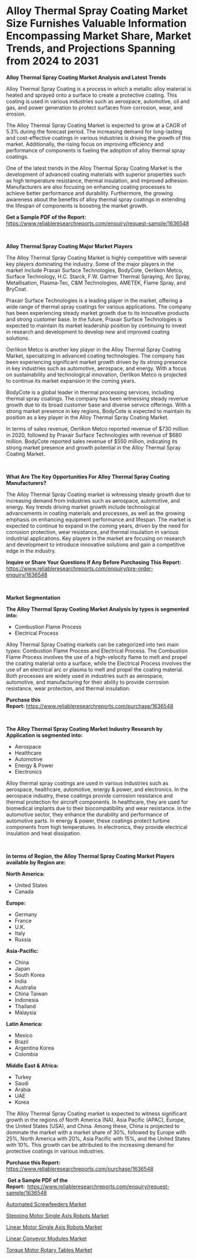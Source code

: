 <p><h1>Alloy Thermal Spray Coating Market Size Furnishes Valuable Information Encompassing Market Share, Market Trends, and Projections Spanning from 2024 to 2031</h1></p><p><strong>Alloy Thermal Spray Coating Market Analysis and Latest Trends</strong></p>
<p><p>Alloy Thermal Spray Coating is a process in which a metallic alloy material is heated and sprayed onto a surface to create a protective coating. This coating is used in various industries such as aerospace, automotive, oil and gas, and power generation to protect surfaces from corrosion, wear, and erosion.</p><p>The Alloy Thermal Spray Coating Market is expected to grow at a CAGR of 5.3% during the forecast period. The increasing demand for long-lasting and cost-effective coatings in various industries is driving the growth of this market. Additionally, the rising focus on improving efficiency and performance of components is fueling the adoption of alloy thermal spray coatings.</p><p>One of the latest trends in the Alloy Thermal Spray Coating Market is the development of advanced coating materials with superior properties such as high temperature resistance, thermal insulation, and improved adhesion. Manufacturers are also focusing on enhancing coating processes to achieve better performance and durability. Furthermore, the growing awareness about the benefits of alloy thermal spray coatings in extending the lifespan of components is boosting the market growth.</p></p>
<p><strong>Get a Sample PDF of the Report:&nbsp;</strong> <a href="https://www.reliableresearchreports.com/enquiry/request-sample/1636548">https://www.reliableresearchreports.com/enquiry/request-sample/1636548</a></p>
<p>&nbsp;</p>
<p><strong>Alloy Thermal Spray Coating Major Market Players</strong></p>
<p><p>The Alloy Thermal Spray Coating Market is highly competitive with several key players dominating the industry. Some of the major players in the market include Praxair Surface Technologies, BodyCote, Oerlikon Metco, Surface Technology, H.C. Starck, F.W. Gartner Thermal Spraying, Arc Spray, Metallisation, Plasma-Tec, C&M Technologies, AMETEK, Flame Spray, and BryCoat.</p><p>Praxair Surface Technologies is a leading player in the market, offering a wide range of thermal spray coatings for various applications. The company has been experiencing steady market growth due to its innovative products and strong customer base. In the future, Praxair Surface Technologies is expected to maintain its market leadership position by continuing to invest in research and development to develop new and improved coating solutions.</p><p>Oerlikon Metco is another key player in the Alloy Thermal Spray Coating Market, specializing in advanced coating technologies. The company has been experiencing significant market growth driven by its strong presence in key industries such as automotive, aerospace, and energy. With a focus on sustainability and technological innovation, Oerlikon Metco is projected to continue its market expansion in the coming years.</p><p>BodyCote is a global leader in thermal processing services, including thermal spray coatings. The company has been witnessing steady revenue growth due to its broad customer base and diverse service offerings. With a strong market presence in key regions, BodyCote is expected to maintain its position as a key player in the Alloy Thermal Spray Coating Market.</p><p>In terms of sales revenue, Oerlikon Metco reported revenue of $730 million in 2020, followed by Praxair Surface Technologies with revenue of $680 million. BodyCote reported sales revenue of $550 million, indicating its strong market presence and growth potential in the Alloy Thermal Spray Coating Market.</p></p>
<p>&nbsp;</p>
<p><strong>What Are The Key Opportunities For Alloy Thermal Spray Coating Manufacturers?</strong></p>
<p><p>The Alloy Thermal Spray Coating market is witnessing steady growth due to increasing demand from industries such as aerospace, automotive, and energy. Key trends driving market growth include technological advancements in coating materials and processes, as well as the growing emphasis on enhancing equipment performance and lifespan. The market is expected to continue to expand in the coming years, driven by the need for corrosion protection, wear resistance, and thermal insulation in various industrial applications. Key players in the market are focusing on research and development to introduce innovative solutions and gain a competitive edge in the industry.</p></p>
<p><strong>Inquire or Share Your Questions If Any Before Purchasing This Report:</strong> <a href="https://www.reliableresearchreports.com/enquiry/pre-order-enquiry/1636548">https://www.reliableresearchreports.com/enquiry/pre-order-enquiry/1636548</a></p>
<p>&nbsp;</p>
<p><strong>Market Segmentation</strong></p>
<p><strong>The Alloy Thermal Spray Coating Market Analysis by types is segmented into:</strong></p>
<p><ul><li>Combustion Flame Process</li><li>Electrical Process</li></ul></p>
<p><p>Alloy Thermal Spray Coating markets can be categorized into two main types: Combustion Flame Process and Electrical Process. The Combustion Flame Process involves the use of a high-velocity flame to melt and propel the coating material onto a surface, while the Electrical Process involves the use of an electrical arc or plasma to melt and propel the coating material. Both processes are widely used in industries such as aerospace, automotive, and manufacturing for their ability to provide corrosion resistance, wear protection, and thermal insulation.</p></p>
<p><strong>Purchase this Report:&nbsp;</strong><a href="https://www.reliableresearchreports.com/purchase/1636548">https://www.reliableresearchreports.com/purchase/1636548</a></p>
<p>&nbsp;</p>
<p><strong>The Alloy Thermal Spray Coating Market Industry Research by Application is segmented into:</strong></p>
<p><ul><li>Aerospace</li><li>Healthcare</li><li>Automotive</li><li>Energy & Power</li><li>Electronics</li></ul></p>
<p><p>Alloy thermal spray coatings are used in various industries such as aerospace, healthcare, automotive, energy & power, and electronics. In the aerospace industry, these coatings provide corrosion resistance and thermal protection for aircraft components. In healthcare, they are used for biomedical implants due to their biocompatibility and wear resistance. In the automotive sector, they enhance the durability and performance of automotive parts. In energy & power, these coatings protect turbine components from high temperatures. In electronics, they provide electrical insulation and heat dissipation.</p></p>
<p>&nbsp;</p>
<p><strong>In terms of Region, the Alloy Thermal Spray Coating Market Players available by Region are:</strong></p>
<p>
    <p> <strong> North America: </strong>
        <ul>
            <li>United States</li>
            <li>Canada</li>
        </ul>
        </p> 
    <p> <strong> Europe: </strong>
        <ul>
            <li>Germany</li>
            <li>France</li>
            <li>U.K.</li>
            <li>Italy</li>
            <li>Russia</li>
        </ul>
        </p> 
    <p> <strong> Asia-Pacific: </strong>
        <ul>
            <li>China</li>
            <li>Japan</li>
            <li>South Korea</li>
            <li>India</li>
            <li>Australia</li>
            <li>China Taiwan</li>
            <li>Indonesia</li>
            <li>Thailand</li>
            <li>Malaysia</li>
        </ul>
        </p> 
    <p> <strong> Latin America: </strong>
        <ul>
            <li>Mexico</li>
            <li>Brazil</li>
            <li>Argentina Korea</li>
            <li>Colombia</li>
        </ul>
        </p> 
    <p> <strong> Middle East & Africa: </strong>
        <ul>
            <li>Turkey</li>
            <li>Saudi</li>
            <li>Arabia</li>
            <li>UAE</li>
            <li>Korea</li>
        </ul>
    </p>
    </p>
<p><p>The Alloy Thermal Spray Coating market is expected to witness significant growth in the regions of North America (NA), Asia Pacific (APAC), Europe, the United States (USA), and China. Among these, China is projected to dominate the market with a market share of 30%, followed by Europe with 25%, North America with 20%, Asia Pacific with 15%, and the United States with 10%. This growth can be attributed to the increasing demand for protective coatings in various industries.</p></p>
<p><strong>Purchase this Report: </strong><a href="https://www.reliableresearchreports.com/purchase/1636548">https://www.reliableresearchreports.com/purchase/1636548</a></p>
<p>&nbsp;<strong>Get a Sample PDF of the Report:&nbsp;&nbsp;</strong><a href="https://www.reliableresearchreports.com/enquiry/request-sample/1636548">https://www.reliableresearchreports.com/enquiry/request-sample/1636548</a></p>
<p><strong></strong></p>
<p><p><a href="https://github.com/RickHolmes3/Market-Research-Report-List-3/blob/main/automated-screwfeeders-market.md">Automated Screwfeeders Market</a></p><p><a href="https://github.com/Alonsoolds3wq1d81czn8rbol/Market-Research-Report-List-1/blob/main/stepping-motor-single-axis-robots-market.md">Stepping Motor Single Axis Robots Market</a></p><p><a href="https://github.com/yemakinde/Market-Research-Report-List-1/blob/main/linear-motor-single-axis-robots-market.md">Linear Motor Single Axis Robots Market</a></p><p><a href="https://github.com/jsmusil/Market-Research-Report-List-1/blob/main/linear-conveyor-modules-market.md">Linear Conveyor Modules Market</a></p><p><a href="https://github.com/Krish2023na/Market-Research-Report-List-3/blob/main/torque-motor-rotary-tables-market.md">Torque Motor Rotary Tables Market</a></p></p>